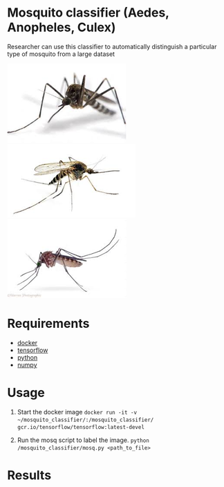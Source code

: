 # Mosquito classifier (Aedes, Anopheles, Culex) 
Researcher can use this classifier to automatically distinguish a particular type of mosquito from a large dataset

![el](mosq/aedes/pic_012.jpg)
![el](mosq/anopheles/pic_053.jpg)
![el](mosq/culex/pic_017.jpg)

# Requirements

* [docker](https://www.docker.com/products/docker-toolbox)
* [tensorflow](https://www.tensorflow.org/install)
* [python](https://www.python.org/downloads)
* [numpy](https://pypi.python.org/pypi/numpy)

# Usage 

1. Start the docker image `docker run -it -v ~/mosquito_classifier/:/mosquito_classifier/ gcr.io/tensorflow/tensorflow:latest-devel`

2. Run the mosq script to label the image. `python /mosquito_classifier/mosq.py <path_to_file>`

# Results

